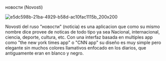 новости (Novosti)

![e5dc598b-21ba-4929-b58d-ac10fac1115b_200x200](https://user-images.githubusercontent.com/26550175/60407000-c3897800-9b86-11e9-8740-349a5ae2320f.png)

Novosti del ruso "новости" (noticia)  es una aplicacion que como su mismo nombre dice provee de noticas de todo tipo ya sea Nacional, internacional, ciencia, deporte, cultura, etc. Con una interfaz basada en multiples app como "the new york times app" o "CNN app" su diseño es muy simple pero elegante sin muchos colores llamativos enfocado en los diarios, que antiguamente eran en blanco y negro.

